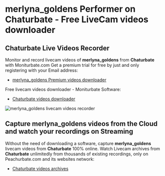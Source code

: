 # merlyna_goldens Performer on Chaturbate - Free LiveCam videos downloader

## Chaturbate Live Videos Recorder

Monitor and record livecam videos of **merlyna_goldens** from **Chaturbate** with Moniturbate.com
Get a premium trial for free by just and only registering with your Email address:
* [merlyna_goldens Premium videos downloader](https://moniturbate.com/request-demo-licence-key.html)

Free livecam videos downloader - Moniturbate Software:
* [Chaturbate videos downloader](https://moniturbate.com/moniturbate-download-software.html)

![merlyna_goldens livecam videos recorder](https://peachurnet.com/templates/moniturbate-software.png)


## Capture merlyna_goldens videos from the Cloud and watch your recordings on Streaming

Without the need of downloading a software, capture **merlyna_goldens** livecam videos from **Chaturbate** 100% online.
Watch Livecam archives from **Chaturbate** unlimitedly from thousands of existing recordings, only on Peachurbate.com and its websites network:
* [Chaturbate videos archives](https://peachurnet.com/)